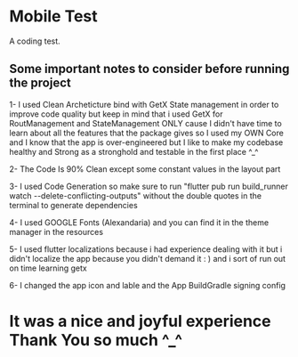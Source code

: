 # Mobile Test

A coding test.

## Some important notes to consider before running the project

1- I used Clean Archeticture bind with GetX State management in order to improve code quality but keep in mind that i used GetX for RoutManagement and StateManagement ONLY
cause I didn't have time to learn about all the features that the package gives so I used my OWN Core and I know that the app is over-engineered but I like to make my codebase healthy and Strong as a stronghold
and testable in the first place ^_^

2- The Code Is 90% Clean except some constant values in the layout part

3- I used Code Generation so make sure to run
"flutter pub run build_runner watch --delete-conflicting-outputs" without the double quotes in the terminal to generate dependencies

4- I used GOOGLE Fonts (Alexandaria) and you can find it in the theme manager in the resources

5- I used flutter localizations because i had experience dealing with it but i didn't localize the app because you didn't demand it : ) and i sort of run out on time learning getx

6- I changed the app icon and lable and the App BuildGradle signing config

# It was a nice and joyful experience Thank You so much ^_^